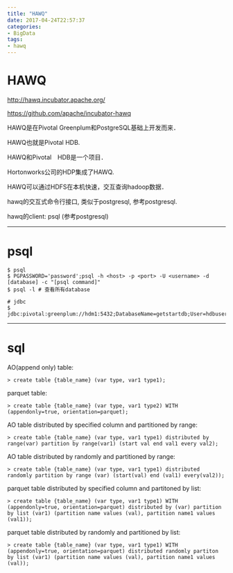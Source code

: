 ```yaml
---
title: "HAWQ"
date: 2017-04-24T22:57:37
categories:
- BigData
tags:
- hawq
---
```


# HAWQ

<http://hawq.incubator.apache.org/>

<https://github.com/apache/incubator-hawq>

HAWQ是在Pivotal Greenplum和PostgreSQL基础上开发而来．

HAWQ也就是Pivotal HDB.

HAWQ和Pivotal　HDB是一个项目．

Hortonworks公司的HDP集成了HAWQ.

HAWQ可以通过HDFS在本机快速，交互查询hadoop数据．

hawq的交互式命令行接口, 类似于postgresql, 参考postgresql.

hawq的client: psql (参考postgresql)

***

# psql

    $ psql
    $ PGPASSWORD='password';psql -h <host> -p <port> -U <username> -d [database] -c "[psql command]"
    $ psql -l # 查看所有database

    # jdbc
    $ jdbc:pivotal:greenplum://hdm1:5432;DatabaseName=getstartdb;User=hdbuser;Password=hdbpass

***

# sql

AO(append only) table:

    > create table {table_name} (var type, var1 type1);

parquet table:

    > create table {table_name} (var type, var1 type2) WITH (appendonly=true, orientation=parquet);

AO table distributed by specified column and partitioned by range:

    > create table {table_name} (var type, var1 type1) distributed by range(var) partition by range(var1) (start val end val1 every val2);

AO table distributed by randomly and partitioned by range:

    > create table {table_name} (var type, var1 type1) distributed randomly partition by range (var) (start(val) end (val1) every(val2));

parquet table distributed by specified column and partitoned by list:

    > create table {table_name} (var type, var1 type1) WITH (appendonly=true, orientation=parquet) distributed by (var) partition by list (var1) (partition name values (val), partition name1 values (val1));

parquet table distributed by randomly and partitioned by list:

    > create table {table_name} (var type, var1 type1) WITH (appendonly=true, orientation=parquet) distributed randomly partiton by list (var1) (partition name values (val), partition name1 values (val));

